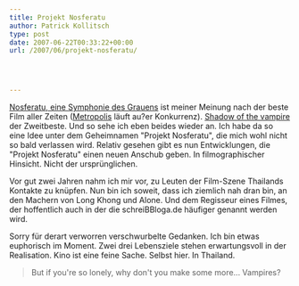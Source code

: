 ```yaml
---
title: Projekt Nosferatu
author: Patrick Kollitsch
type: post
date: 2007-06-22T00:33:22+00:00
url: /2007/06/projekt-nosferatu/




---
```

[Nosferatu, eine Symphonie des Grauens][1] ist meiner Meinung nach der beste Film aller Zeiten ([Metropolis][2] läuft au?er Konkurrenz). [Shadow of the vampire][3] der Zweitbeste. Und so sehe ich eben beides wieder an. Ich habe da so eine Idee unter dem Geheimnamen "Projekt Nosferatu", die mich wohl nicht so bald verlassen wird. Relativ gesehen gibt es nun Entwicklungen, die "Projekt Nosferatu" einen neuen Anschub geben. In filmographischer Hinsicht. Nicht der ursprünglichen. 

Vor gut zwei Jahren nahm ich mir vor, zu Leuten der Film-Szene Thailands Kontakte zu knüpfen. Nun bin ich soweit, dass ich ziemlich nah dran bin, an den Machern von Long Khong und Alone. Und dem Regisseur eines Filmes, der hoffentlich auch in der die schreiBBloga.de häufiger genannt werden wird.

Sorry für derart verworren verschwurbelte Gedanken. Ich bin etwas euphorisch im Moment. Zwei drei Lebensziele stehen erwartungsvoll in der Realisation. Kino ist eine feine Sache. Selbst hier. In Thailand.

> But if you're so lonely, why don't you make some more... Vampires?

 [1]: http://imdb.com/title/tt0013442/
 [2]: http://imdb.com/title/tt0017136/
 [3]: http://imdb.com/title/tt0189998/
